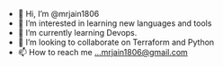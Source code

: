 - 👋 Hi, I’m @mrjain1806
- 👀 I’m interested in learning new languages and tools
- 🌱 I’m currently learning Devops.
- 💞️ I’m looking to collaborate on Terraform and Python
- 📫 How to reach me ...mrjain1806@gmail.com

<!---
mrjain1806/mrjain1806 is a ✨ special ✨ repository because its `README.md` (this file) appears on your GitHub profile.
You can click the Preview link to take a look at your changes.
--->
